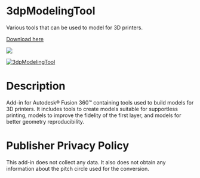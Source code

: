 # 3dpModelingTool
Various tools that can be used to model for 3D printers.

[Download here](https://apps.autodesk.com/FUSION/ja/Detail/Index?id=6873153985313288587&appLang=en&os=Win64)

<a href="https://www.buymeacoffee.com/gear2nddrow"><img src="https://img.buymeacoffee.com/button-api/?text=Buy me a coffee&emoji=&slug=gear2nddrow&button_colour=FF5F5F&font_colour=ffffff&font_family=Cookie&outline_colour=000000&coffee_colour=FFDD00" /></a>

[![3dpModelingTool](https://user-images.githubusercontent.com/1283295/218302348-27c2137d-5e71-47f9-84a4-77d2587041e4.png)](https://www.youtube.com/watch?v=_GcUwlgLT3g)

# Description
Add-in for Autodesk® Fusion 360™ containing tools used to build models for 3D printers.
It includes tools to create models suitable for supportless printing, models to improve the fidelity of the first layer, and models for better geometry reproducibility.

# Publisher Privacy Policy
This add-in does not collect any data. It also does not obtain any information about the pitch circle used for the conversion.
